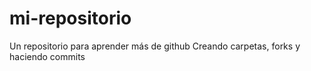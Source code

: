 # mi-repositorio
Un repositorio para aprender más de github
Creando carpetas, forks y haciendo commits
